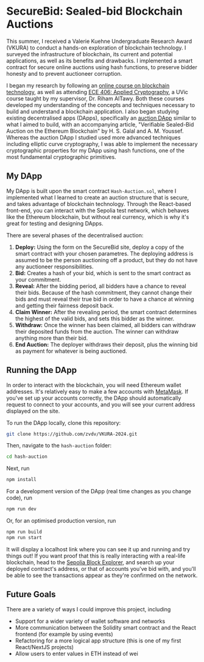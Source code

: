 # SecureBid: Sealed-bid Blockchain Auctions

This summer, I received a Valerie Kuehne Undergraduate Research Award (VKURA) to conduct a hands-on exploration of blockchain technology. I surveyed the infrastructure of blockchain, its current and potential applications, as well as its benefits and drawbacks. I implemented a smart contract for secure online auctions using hash functions, to preserve bidder honesty and to prevent auctioneer corruption.

I began my research by following an [online course on blockchain technology](https://www.pulpspy.com/courses/blockchain/index.html), as well as attending [ECE 406: Applied Cryptography](https://heat.csc.uvic.ca/coview/course/2024011/ECE406), a UVic course taught by my supervisor, Dr. Riham AlTawy. Both these courses developed my understanding of the concepts and techniques necessary to build and understand a blockchain application. I also began studying existing decentralised apps (DApps), specifically an [auction DApp](https://github.com/HSG88/AuctionContract) similar to what I aimed to build, with an accompanying article, "Verifiable Sealed-Bid Auction on the Ethereum Blockchain" by  H. S. Galal and A. M. Youssef. Whereas the auction DApp I studied used more advanced techniques including elliptic curve cryptography, I was able to implement the necessary cryptographic properties for my DApp using hash functions, one of the most fundamental cryptographic primitives.

## My DApp

My DApp is built upon the smart contract `Hash-Auction.sol`, where I implemented what I learned to create an auction structure that is secure, and takes advantage of blockchain technology. Through the React-based front-end, you can interact with the Sepolia test network, which behaves like the Ethereum blockchain, but without real currency, which is why it's great for testing and designing DApps.

There are several phases of the decentralised auction:

1. **Deploy:** Using the form on the SecureBid site, deploy a copy of the smart contract with your chosen parametres. The deploying address is assumed to be the person auctioning off a product, but they do not have any auctioneer responsibilities.
2. **Bid:** Creates a hash of your bid, which is sent to the smart contract as your commitment.
3. **Reveal:** After the bidding period, all bidders have a chance to reveal their bids. Because of the hash commitment, they cannot change their bids and must reveal their true bid in order to have a chance at winning and getting their fairness deposit back.
4. **Claim Winner:** After the revealing period, the smart contract determines the highest of the valid bids, and sets this bidder as the winner.
5. **Withdraw:** Once the winner has been claimed, all bidders can withdraw their deposited funds from the auction. The winner can withdraw anything more than their bid.
6. **End Auction:** The deployer withdraws their deposit, plus the winning bid as payment for whatever is being auctioned.

## Running the DApp

In order to interact with the blockchain, you will need Ethereum wallet addresses. It's relatively easy to make a few accounts with [MetaMask](https://metamask.io/). If you've set up your accounts correctly, the DApp should automatically request to connect to your accounts, and you will see your current address displayed on the site.

To run the DApp locally, clone this repository:

```bash
git clone https://github.com/zvdv/VKURA-2024.git
```

Then, navigate to the `hash-auction` folder:

```bash
cd hash-auction
```

Next, run

```bash
npm install
```

For a development version of the DApp (real time changes as you change code), run

```bash
npm run dev
```

Or, for an optimised production version, run

```bash
npm run build
npm run start
```

It will display a localhost link where you can see it up and running and try things out! If you want proof that this is really interacting with a real-life blockchain, head to the [Sepolia Block Explorer](https://sepolia.etherscan.io/), and search up your deployed contract's address, or that of accounts you've bid with, and you'll be able to see the transactions appear as they're confirmed on the network.

## Future Goals

There are a variety of ways I could improve this project, including

- Support for a wider variety of wallet software and networks
- More communication between the Solidity smart contract and the React frontend (for example by using events)
- Refactoring for a more logical app structure (this is one of my first React/NextJS projects)
- Allow users to enter values in ETH instead of wei
